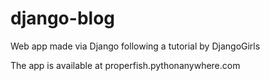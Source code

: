 # django-blog
Web app made via Django following a tutorial by DjangoGirls

The app is available at properfish.pythonanywhere.com
